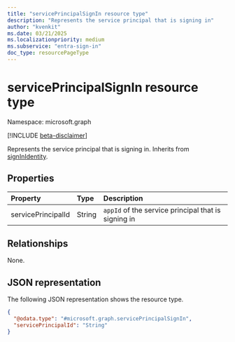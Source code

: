 ```yaml
---
title: "servicePrincipalSignIn resource type"
description: "Represents the service principal that is signing in"
author: "kvenkit"
ms.date: 03/21/2025
ms.localizationpriority: medium
ms.subservice: "entra-sign-in"
doc_type: resourcePageType
---
```


# servicePrincipalSignIn resource type

Namespace: microsoft.graph

[!INCLUDE [beta-disclaimer](../../includes/beta-disclaimer.md)]

Represents the service principal that is signing in. Inherits from [signInIdentity](../resources/signinidentity.md).


## Properties
|Property|Type|Description|
|:---|:---|:---|
|servicePrincipalId|String|`appId` of the service principal that is signing in|

## Relationships
None.

## JSON representation
The following JSON representation shows the resource type.
<!-- {
  "blockType": "resource",
  "@odata.type": "microsoft.graph.servicePrincipalSignIn"
}
-->
``` json
{
  "@odata.type": "#microsoft.graph.servicePrincipalSignIn",
  "servicePrincipalId": "String"
}
```

